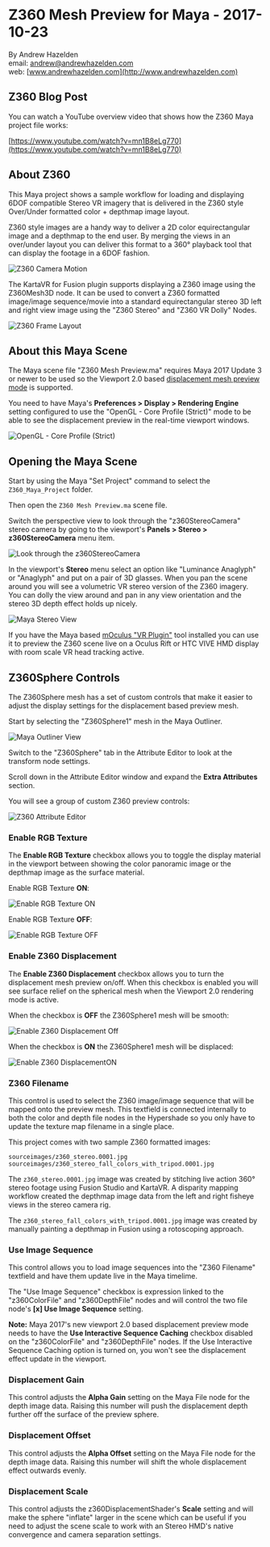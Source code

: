 # Z360 Mesh Preview for Maya - 2017-10-23 #

By Andrew Hazelden  
email:  [andrew@andrewhazelden.com](mailto:andrew@andrewhazelden.com)  
web: [www.andrewhazelden.com](http://www.andrewhazelden.com)  

## Z360 Blog Post ##

You can watch a YouTube overview video that shows how the Z360 Maya project file works:  

[https://www.youtube.com/watch?v=mn1B8eLg770](https://www.youtube.com/watch?v=mn1B8eLg770)

## About Z360 ##

This Maya project shows a sample workflow for loading and displaying 6DOF compatible Stereo VR imagery that is delivered in the Z360 style Over/Under formatted color + depthmap image layout.

Z360 style images are a handy way to deliver a 2D color equirectangular image and a depthmap to the end user. By merging the views in an over/under layout you can deliver this format to a 360&deg; playback tool that can display the footage in a 6DOF fashion. 

![Z360 Camera Motion](docs/images/z360-wiggle.gif)

The KartaVR for Fusion plugin supports displaying a Z360 image using the Z360Mesh3D node. It can be used to convert a Z360 formatted image/image sequence/movie into a standard equirectangular stereo 3D left and right view image using the "Z360 Stereo" and "Z360 VR Dolly" Nodes.

![Z360 Frame Layout](docs/images/kartavr-for-fusion-z360-stereo.jpg)

## About this Maya Scene ##

The Maya scene file "Z360 Mesh Preview.ma" requires Maya 2017 Update 3 or newer to be used so the Viewport 2.0 based [displacement mesh preview mode](
https://knowledge.autodesk.com/support/maya/learn-explore/caas/CloudHelp/cloudhelp/2017/ENU/Maya/files/GUID-DBBA4C02-E4A3-42F2-B1E8-C5F90820C629-htm.html) is supported. 

You need to have Maya's **Preferences > Display > Rendering Engine** setting configured to use the "OpenGL - Core Profile (Strict)" mode to be able to see the displacement preview in the real-time viewport windows.

![OpenGL - Core Profile (Strict)](docs/images/maya-opengl-core-profle-strict.png)

## Opening the Maya Scene ##

Start by using the Maya "Set Project" command to select the `Z360_Maya_Project` folder.

Then open the `Z360 Mesh Preview.ma` scene file.

Switch the perspective view to look through the "z360StereoCamera" stereo camera by going to the viewport's **Panels > Stereo > z360StereoCamera** menu item.

![Look through the z360StereoCamera](docs/images/maya-look-through-stereo-camera.png)

In the viewport's **Stereo** menu select an option like "Luminance Anaglyph" or "Anaglyph" and put on a pair of 3D glasses. When you pan the scene around you will see a volumetric VR stereo version of the Z360 imagery. You can dolly the view around and pan in any view orientation and the stereo 3D depth effect holds up nicely.

![Maya Stereo View](docs/images/4-Looking-around-inside-of-Stereo-Camera-Rig.png)

If you have the Maya based [mOculus "VR Plugin"](http://moculus.io/) tool installed you can use it to preview the Z360 scene live on a Oculus Rift or HTC VIVE HMD display with room scale VR head tracking active.

## Z360Sphere Controls ##

The Z360Sphere mesh has a set of custom controls that make it easier to adjust the display settings for the displacement based preview mesh.

Start by selecting the "Z360Sphere1" mesh in the Maya Outliner.

![Maya Outliner View](docs/images/maya-outliner-view.png)

Switch to the "Z360Sphere" tab in the Attribute Editor to look at the transform node settings.

Scroll down in the Attribute Editor window and expand the **Extra Attributes** section. 

You will see a group of custom Z360 preview controls:

![Z360 Attribute Editor](docs/images/z360-preview-controls.png)


### Enable RGB Texture ###

The **Enable RGB Texture** checkbox allows you to toggle the display material in the viewport between showing the color panoramic image or the depthmap image as the surface material.

Enable RGB Texture **ON**:

![Enable RGB Texture ON](docs/images/2-Enable-Z360-Displacement.png)

Enable RGB Texture **OFF**:

![Enable RGB Texture OFF](docs/images/3-Turned-off-Enable-RGB-Texture.png)

### Enable Z360 Displacement ###

The **Enable Z360 Displacement** checkbox allows you to turn the displacement mesh preview on/off. When this checkbox is enabled you will see surface relief on the spherical mesh when the Viewport 2.0 rendering mode is active.

When the checkbox is **OFF** the Z360Sphere1 mesh will be smooth:

![Enable Z360 Displacement Off](docs/images/1-starting-preview.png)

When the checkbox is **ON** the Z360Sphere1 mesh will be displaced:

![Enable Z360 DisplacementON](docs/images/2-Enable-Z360-Displacement.png)

### Z360 Filename ###

This control is used to select the Z360 image/image sequence that will be mapped onto the preview mesh. This textfield is connected internally to both the color and depth file nodes in the Hypershade so you only have to update the texture map filename in a single place.

This project comes with two sample Z360 formatted images:

    sourceimages/z360_stereo.0001.jpg
    sourceimages/z360_stereo_fall_colors_with_tripod.0001.jpg

The `z360_stereo.0001.jpg` image was created by stitching live action 360&deg; stereo footage using Fusion Studio and KartaVR. A disparity mapping workflow created the depthmap image data from the left and right fisheye views in the stereo camera rig.

The `z360_stereo_fall_colors_with_tripod.0001.jpg` image was created by manually painting a depthmap in Fusion using a rotoscoping approach.

### Use Image Sequence ###

This control allows you to load image sequences into the "Z360 Filename" textfield and have them update live in the Maya timelime.

The "Use Image Sequence" checkbox is expression linked to the "z360ColorFile" and "z360DepthFile" nodes and will control the two file node's **[x] Use Image Sequence** setting.

**Note:** Maya 2017's new viewport 2.0 based displacement preview mode needs to have the **Use Interactive Sequence Caching** checkbox disabled on the "z360ColorFile" and "z360DepthFile" nodes. If the Use Interactive Sequence Caching option is turned on, you won't see the displacement effect update in the viewport.

### Displacement Gain ###

This control adjusts the **Alpha Gain** setting on the Maya File node for the depth image data. Raising this number will push the displacement depth further off the surface of the preview sphere.

### Displacement Offset ###

This control adjusts the **Alpha Offset** setting on the Maya File node for the depth image data. Raising this number will shift the whole displacement effect outwards evenly.

### Displacement Scale ###

This control adjusts the z360DisplacementShader's **Scale** setting and will make the sphere "inflate" larger in the scene which can be useful if you need to adjust the scene scale to work with an Stereo HMD's native convergence and camera separation settings.
